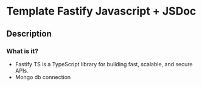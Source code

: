 # Template Fastify Javascript + JSDoc

## Description

### What is it?

* Fastify TS is a TypeScript library for building fast, scalable, and secure APIs.
* Mongo db connection
